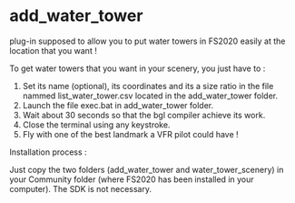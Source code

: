 # add_water_tower
plug-in supposed to allow you to put water towers in FS2020 easily at the location that you want ! 


To get water towers that you want in your scenery, you just have to :
  1. Set its name (optional), its coordinates and its a size ratio in the file nammed list_water_tower.csv located in the add_water_tower folder.
  2. Launch the file exec.bat in add_water_tower folder.
  3. Wait about 30 seconds so that the bgl compiler achieve its work.
  4. Close the terminal using any keystroke.
  5. Fly with one of the best landmark a VFR pilot could have !
  
  
Installation process :

  Just copy the two folders (add_water_tower and water_tower_scenery) in your Community folder (where FS2020 has been installed in your computer). The SDK is not
  necessary.

  


